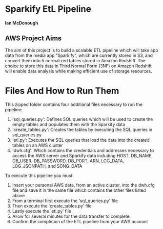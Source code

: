 # Sparkify EtL Pipeline
#### Ian McDonough


## AWS Project Aims
The aim of this project is to build a scalable ETL pipeline which will take app data from the media app "Sparkify", which are currently stored in S3, and convert them into 5 normalized tables stored in Amazon Redshift. The choice to store this data in Third Normal Form (3NF) on Amazon Redshift will enable data analysis while making efficient use of storage resources.


# Files And How to Run Them
This zipped folder contains four additional files necessary to run the pipeline:
1) 'sql_queries.py': Defines SQL queries which will be used to create the empty tables and populates them with the Sparkify data
2) 'create_tables.py': Creates the tables by executing the SQL queries in sql_queries.py
3) 'etl.py': Executes the SQL queries that load the data into the created tables on an AWS cluster
4) 'dwh.cfg': Which contains the credentials and addresses necessary to access the AWS server and Sparkify data including HOST, DB_NAME, DB_USER, DB_PASSWORD, DB_PORT, ARN, LOG_DATA, LOG_JSONPATH, and SONG_DATA


To execute this pipeline you must:
1) Insert your personal AWS data, from an active cluster, into the dwh.cfg file and save it in the same file which contains the other files listed above
2) From a terminal first execute the 'sql_queries.py' file
3) Then execute the 'create_tables.py' file
4) Lastly execute the 'etl.py' file
5) Allow for several minutes for the data transfer to complete
6) Confirm the completion of the ETL pipeline from your AWS account